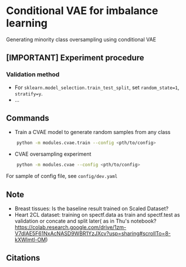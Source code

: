 # Conditional VAE for imbalance learning
Generating minority class oversampling using conditional VAE



## [IMPORTANT] Experiment procedure

### Validation method

- For `sklearn.model_selection.train_test_split`, set `random_state=1`, `stratify=y`.
- ...



## Commands

- Train a CVAE model to generate random samples from any class

```bash
    python -m modules.cvae.train --config <pth/to/config>
```

- CVAE oversampling experiment
```bash
    python -m modules.cvae --config <pth/to/config>
```

For sample of config file, see `config/dev.yaml`

## Note
- Breast tissues: Is the baseline result trained on Scaled Dataset?
- Heart 2CL dataset: training on spectf.data as train and spectf.test as validation or concate and split later( as in Thu's notebook? https://colab.research.google.com/drive/1zm-V7dIAE5F61NxAcNASD9WBR1YzJXcv?usp=sharing#scrollTo=8-kXWlmtl-OM)

## Citations

```bibtex
```
